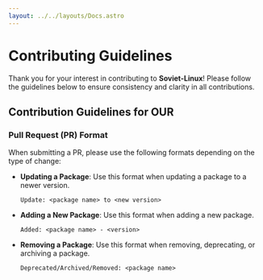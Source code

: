 ```yaml
---
layout: ../../layouts/Docs.astro
---
```

# Contributing Guidelines

Thank you for your interest in contributing to **Soviet-Linux**! Please follow the guidelines below to ensure consistency and clarity in all contributions.

## Contribution Guidelines for OUR

### Pull Request (PR) Format

When submitting a PR, please use the following formats depending on the type of change:

- **Updating a Package**:
  Use this format when updating a package to a newer version.
  ```plaintext
  Update: <package name> to <new version>
  ```

- **Adding a New Package**:
  Use this format when adding a new package.
  ```plaintext
  Added: <package name> - <version>
  ```

- **Removing a Package**:
  Use this format when removing, deprecating, or archiving a package.
  ```plaintext
  Deprecated/Archived/Removed: <package name>
  ```
